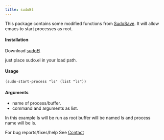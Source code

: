 ```yaml
---
title: sudoEl
---
```


This package contains some modified functions from
[SudoSave](http://www.emacswiki.org/cgi-bin/wiki/SudoSave). 
It will allow emacs to start processes as root.

#### Installation

Download [sudoEl](http://github.com/nakkaya/emacs/blob/master/int/sudo.el)

just place sudo.el in your load path.

#### Usage

    (sudo-start-process "ls" (list "ls"))

#### Arguments
 - name of process/buffer.
 - command and arguments as list.

In this example ls will be run as root buffer will be named
*ls* and process name will be ls.

For bug reports/fixes/help See [Contact](/contact.markdown)
